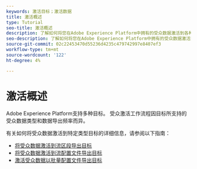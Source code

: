 ```yaml
---
keywords: 激活目标；激活数据
title: 激活概述
type: Tutorial
seo-title: 激活概述
description: 了解如何将您在Adobe Experience Platform中拥有的受众数据激活到各种类型的目标。
seo-description: 了解如何将您在Adobe Experience Platform中拥有的受众数据激活到各种类型的目标。
source-git-commit: 02c22453470d55236d4235c479742997e8407ef3
workflow-type: tm+mt
source-wordcount: '122'
ht-degree: 4%

---
```



# 激活概述

Adobe Experience Platform支持多种目标。 受众激活工作流程因目标所支持的受众数据类型和数据导出频率而异。

有关如何将受众数据激活到特定类型目标的详细信息，请参阅以下指南：

* [将受众数据激活到流区段导出目标](activate-segment-streaming-destinations.md)
* [将受众数据激活到流配置文件导出目标](activate-streaming-profile-destinations.md)
* [激活受众数据以批量配置文件导出目标](activate-batch-profile-destinations.md)
